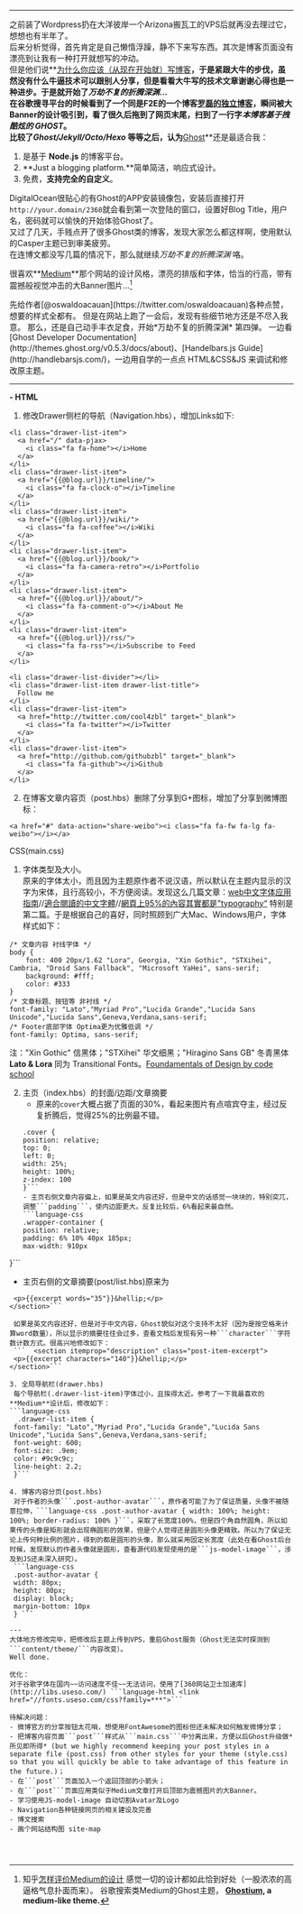 
---
  
之前装了Wordpress扔在大洋彼岸一个Arizona搬瓦工的VPS后就再没去理过它，想想也有半年了。  
后来分析觉得，首先肯定是自己懒惰浮躁，静不下来写东西。其次是博客页面没有漂亮到让我有一种打开就想写的冲动。  
但是他们说**[为什么你应该（从现在开始就）写博客](http://mindhacks.cn/2009/02/15/why-you-should-start-blogging-now/)**，于是紧跟大牛的步伐，虽然没有什么牛逼技术可以跟别人分享，但是看看大牛写的技术文章谢谢心得也是一种进步。于是就开始了*万劫不复的折腾深渊*...  
在谷歌搜寻平台的时候看到了一个同是F2E的一个博客[罗磊的独立博客](http://luolei.org)，瞬间被大Banner的设计吸引到，看了很久后拖到了网页末尾，扫到了一行字*本博客基于拽酷炫的 GHOST*。   
比较了*Ghost/Jekyll/Octo/Hexo* 等等之后，认为**[Ghost](https://ghost.org)**还是最适合我： 

1. 是基于 **Node.js** 的博客平台。
2. **Just a blogging platform.**简单简洁，响应式设计。
3. 免费，**支持完全的自定义**。
  
DigitalOcean很贴心的有Ghost的APP安装镜像包，安装后直接打开```http://your.domain/2368```就会看到第一次登陆的窗口，设置好Blog Title，用户名，密码就可以愉快的开始体验Ghost了。  
又过了几天，手贱点开了很多Ghost类的博客，发现大家怎么都这样啊，使用默认的Casper主题已到审美疲劳。  
在连博文都没写几篇的情况下，那么就继续*万劫不复的折腾深渊* 咯。  


很喜欢**[Medium](https://medium.com/)**那个网站的设计风格，漂亮的排版和字体，恰当的行高，带有震撼般视觉冲击的大Banner图片...[^1]
[^1]: 知乎[怎样评价Medium的设计](http://zhi.hu/1Ed2) 
感觉一切的设计都如此恰到好处（一股浓浓的高逼格气息扑面而来）。
谷歌搜索类Medium的Ghost主题，
<b> **[Ghostium](http://ghostium.oswaldoacauan.com/)**, a medium-like theme.
</b>
先给作者[@oswaldoacauan](https://twitter.com/oswaldoacauan)各种点赞，想要的样式全都有。
但是在网站上跑了一会后，发现有些细节地方还是不尽入我意。  
那么，还是自己动手丰衣足食，开始*万劫不复的折腾深渊* 第四弹。
一边看[Ghost Developer Documentation](http://themes.ghost.org/v0.5.3/docs/about)、[Handelbars.js Guide](http://handlebarsjs.com/)，一边用自学的一点点 HTML&CSS&JS 来调试和修改原主题。

---

**- HTML**

1. 修改Drawer侧栏的导航（Navigation.hbs），增加Links如下:

```  
<li class="drawer-list-item">
  <a href="/" data-pjax>
    <i class="fa fa-home"></i>Home
  </a>
</li>
<li class="drawer-list-item">
  <a href="{{@blog.url}}/timeline/">
    <i class="fa fa-clock-o"></i>Timeline
  </a>
</li>
<li class="drawer-list-item">
  <a href="{{@blog.url}}/wiki/">
    <i class="fa fa-coffee"></i>Wiki
  </a>
</li>
<li class="drawer-list-item">
  <a href="{{@blog.url}}/book/">
    <i class="fa fa-camera-retro"></i>Portfolio
  </a>
</li>
<li class="drawer-list-item">
  <a href="{{@blog.url}}/about/">
    <i class="fa fa-comment-o"></i>About Me
  </a>
</li>
<li class="drawer-list-item">
  <a href="{{@blog.url}}/rss/">
    <i class="fa fa-rss"></i>Subscribe to Feed
  </a>
</li>

<li class="drawer-list-divider"></li>
<li class="drawer-list-item drawer-list-title">
  Follow me
</li>
<li class="drawer-list-item">
  <a href="http://twitter.com/cool4zbl" target="_blank">
    <i class="fa fa-twitter"></i>Twitter
  </a>
</li>
<li class="drawer-list-item">
  <a href="http://github.com/githubzbl" target="_blank">
    <i class="fa fa-github"></i>Github
  </a>
</li> 
```

2. 在博客文章内容页（post.hbs）删除了分享到G+图标，增加了分享到微博图标：  
 ``` language-html
<a href="#" data-action="share-weibo"><i class="fa fa-fw fa-lg fa-weibo"></i></a> 
```

CSS(main.css)  
1. 字体类型及大小。  
原来的字体太小，而且因为主题原作者不说汉语，所以默认在主题内显示的汉字为宋体，且行高较小，不方便阅读。发现这么几篇文章：[web中文字体应用指南](https://ruby-china.org/topics/14005)//[適合閱讀的中文字體](http://lepture.com/zh/2014/chinese-fonts-and-yue-css)//[網頁上95%的內容其實都是"typography“](http://informationarchitects.net/blog/the-web-is-all-about-typography-period/) 
 特别是第二篇。于是根据自己的喜好，同时照顾到广大Mac、Windows用户，字体样式如下：  
```language-css
/* 文章内容 衬线字体 */
body {
    font: 400 20px/1.62 "Lora", Georgia, "Xin Gothic", "STXihei", Cambria, "Droid Sans Fallback", "Microsoft YaHei", sans-serif;
    background: #fff;
    color: #333
}
/* 文章标题、按钮等 非衬线 */  
font-family: "Lato","Myriad Pro","Lucida Grande","Lucida Sans Unicode","Lucida Sans",Geneva,Verdana,sans-serif;
/* Footer底部字体 Optima更为优雅低调 */
font-family: Optima, sans-serif;
```   

注："Xin Gothic" 信黑体；"STXihei" 华文细黑；"Hiragino Sans GB" 冬青黑体  
**Lato & Lora** 同为 Transitional Fonts。[Foundamentals of Design by code school](https://www.codeschool.com/courses/fundamentals-of-design)

2. 主页（index.hbs）的封面/边距/文章摘要  
	- 原来的```cover```大概占据了页面的30%，看起来图片有点喧宾夺主，经过反复折腾后，觉得25%的比例最不错。  
	```language-css
	.cover {
    position: relative;
    top: 0;
    left: 0;
    width: 25%;
    height: 100%;
    z-index: 100
	}```  
	- 主页右侧文章内容偏上，如果是英文内容还好，但是中文的话感觉一块块的，特别突兀，调整```padding```，使内边距更大。反复比较后，6%看起来最自然。
	```language-css 
	.wrapper-container {
    position: relative;
    padding: 6% 10% 40px 185px;
    max-width: 910px
}```
   - 主页右侧的文章摘要(post/list.hbs)原来为  
   ```<section itemprop="description" class="post-item-excerpt">
    <p>{{excerpt words="35"}}&hellip;</p>
  </section>```

	如果是英文内容还好，但是对于中文内容，Ghost貌似对这个支持不太好（因为是按空格来计算word数量），所以显示的摘要往往会过多，查看文档后发现有另一种```character```字符数计数方式。很高兴地修改如下：  
	```  <section itemprop="description" class="post-item-excerpt">
    <p>{{excerpt characters="140"}}&hellip;</p>
  </section>```
  
3. 全局导航栏(drawer.hbs)  
	每个导航栏(.drawer-list-item)字体过小，且挨得太近。参考了一下我最喜欢的**Medium**设计后，修改如下：  
```language-css
	 .drawer-list-item {
    font-family: "Lato","Myriad Pro","Lucida Grande","Lucida Sans Unicode","Lucida Sans",Geneva,Verdana,sans-serif;
    font-weight: 600;
    font-size: .9em;
    color: #9c9c9c;
    line-height: 2.2;
	}```

4. 博客内容分页(post.hbs)  
	对于作者的头像```.post-author-avatar```，原作者可能了为了保证质量，头像不被随意拉伸，```language-css .post-author-avatar { width: 100%; height: 100%; border-radius: 100% }```，采取了长宽度100%，但是四个角自然圆角，所以如果传的头像是矩形就会出现椭圆形的效果，但是个人觉得还是圆形头像更精致。所以为了保证无论上传何种比例的图片，得到的都是圆形的头像，那么就采用固定长宽度（此处在看Ghost后台时候，发现默认的作者头像就是圆形，查看源代码发现使用的是```js-model-image```，涉及到JS还未深入研究）。   
	```language-css 
	.post-author-avatar {
    width: 80px;
    height: 80px;
    display: block;
    margin-bottom: 10px
	} ```

---
大体地方修改完毕，把修改后主题上传到VPS，重启Ghost服务（Ghost无法实时探测到```content/theme/```内容改变）。  
Well done.

优化：  
对于谷歌字体在国内~~访问速度不佳~~无法访问，使用了[360网站卫士加速库](http://libs.useso.com/) ```language-html <link href="//fonts.useso.com/css?family=***">```

待解决问题：
- 微博官方的分享按钮太花哨，想使用FontAwesome的图标但还未解决如何触发微博分享；  
- 把博客内容页面```post```样式从```main.css```中分离出来，方便以后Ghost升级做*所见即所得* (but we highly recommend keeping your post styles in a separate file (post.css) from other styles for your theme (style.css) so that you will quickly be able to take advantage of this feature in the future.)；  
- 在```post```页面加入一个返回顶部的小箭头；  
- 在```post```页面应用类似于Medium文章打开后顶部为震撼图片的大Banner。 
- 学习使用JS-model-image 自动切割Avatar及Logo  
- Navigation各种链接网页的相关建设及完善  
- 博文搜索  
- 画个网站结构图 site-map



